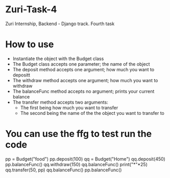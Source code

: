 # Zuri-Task-4
Zuri Internship, Backend - Django track. Fourth task

# How to use
- Instantiate the object with the Budget class
- The Budget class accepts one parameter; the name of the object
- The deposit method accepts one argument; how much you want to depositt
- The withdraw method accepts one argument; how much you want to withdraw
- The balanceFunc method accepts no argument; prints your current balance
- The transfer method accepts two arguments:
    - The first being how much you want to transfer
    - The second being the name of the the object you want to transfer to

# You can use the ffg to test run the code
pp = Budget("food")
pp.deposit(100)
qq = Budget("Home")
qq.deposit(450)
pp.balanceFunc()
qq.withdraw(150)
qq.balanceFunc()
print("*"*25)
qq.transfer(50, pp)
qq.balanceFunc()
pp.balanceFunc()
